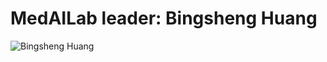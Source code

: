 # MedAILab leader: Bingsheng Huang
![Bingsheng Huang](https://bme.szu.edu.cn/pic/images/syd001/pic_g/20191127/01145647s.jpg)


